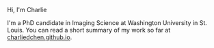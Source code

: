 Hi, I'm Charlie

I'm a PhD candidate in Imaging Science at Washington University in St. Louis. You can read a short summary of my work so far at [charliedchen.github.io](https://charliedchen.github.io/).

<!---
charliedchen/charliedchen is a ✨ special ✨ repository because its `README.md` (this file) appears on your GitHub profile.
You can click the Preview link to take a look at your changes.
--->
